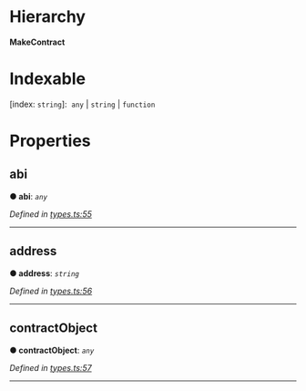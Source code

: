 

# Hierarchy

**MakeContract**

# Indexable

\[index: `string`\]:&nbsp; `any` &#124; `string` &#124; `function`

# Properties

<a id="abi"></a>

##  abi

**● abi**: *`any`*

*Defined in [types.ts:55](https://github.com/paritytech/js-libs/blob/fb3abea/packages/light.js/src/types.ts#L55)*

___
<a id="address"></a>

##  address

**● address**: *`string`*

*Defined in [types.ts:56](https://github.com/paritytech/js-libs/blob/fb3abea/packages/light.js/src/types.ts#L56)*

___
<a id="contractobject"></a>

##  contractObject

**● contractObject**: *`any`*

*Defined in [types.ts:57](https://github.com/paritytech/js-libs/blob/fb3abea/packages/light.js/src/types.ts#L57)*

___

